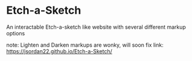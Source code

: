 # Etch-a-Sketch
An interactable Etch-a-sketch like website with several different markup options

note: Lighten and Darken markups are wonky, will soon fix
link: https://jsordan22.github.io/Etch-a-Sketch/
